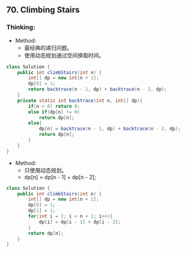 ## 70. Climbing Stairs
### Thinking:
* Method:
	* 最经典的递归问题。
	* 使用动态规划通过空间换取时间。

```Java
class Solution {
    public int climbStairs(int n) {
        int[] dp = new int[n + 1];
        dp[0] = 1;
        return backtrace(n - 1, dp) + backtrace(n - 2, dp);
    }
    private static int backtrace(int n, int[] dp){
        if(n < 0) return 0;
        else if(dp[n] != 0)
            return dp[n];
        else{
            dp[n] = backtrace(n - 1, dp) + backtrace(n - 2, dp);
            return dp[n];
        }
    }
}
```

* Method:
	* 只使用动态规划。
	* dp[n] = dp[n - 1] + dp[n - 2];

```Java
class Solution {
    public int climbStairs(int n) {
        int[] dp = new int[n + 1];
        dp[0] = 1;
        dp[1] = 1;
        for(int i = 2; i < n + 1; i++){
            dp[i] = dp[i - 1] + dp[i - 2];
        }
        return dp[n];
    }
}
````